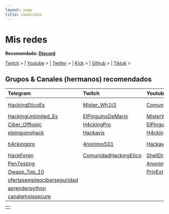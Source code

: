 ```yaml
---
layout: page
title: Comunidad
---
```


# Mis redes

**Recomendado: [Discord](https://discord.gg/8tTqd9ctHF)**

[Twitch](https://www.twitch.tv/4k4m1m3) > | [Youtube](https://youtube.com/@4k4m1m3) > | [Twitter](https://twitter.com/4k4m1m3) > | [Kick](https://kick.com/4k4m1m3) > | [Github](https://github.com/4k4m1m3) > | [Tiktok](https://www.tiktok.com/@4k4m1m3) >



## Grupos & Canales (hermanos) recomendados


| Telegram | Twitch | Youtube | Plataformas CTF |
|:---------|:------|:-------|:----------------|
| [HackingEticoEs](https://t.me/HackingEticoEs) | [Mister_Wh1t3](https://www.twitch.tv/mister_wh1t3) | [ComunidadHackingEtico](https://www.youtube.com/@ComunidadHackingEtico/) | [🚩ComunidadHackingEtico](https://ctf.comunidadhackingetico.es/home) |
| [HackingUnlimited_Es](https://t.me/HackingUnlimited_Es) | [ElPinguinoDeMario](https://www.twitch.tv/elpinguinodemario) | [MisterWh1t3](https://www.youtube.com/@misterwh1t3) | [🚩Vulnyx](https://vulnyx.com/) |
| [Ciber_Offtopic](https://t.me/Ciber_Offtopic) | [H4ckingPro](https://www.twitch.tv/h4ckingpro) | [ElPinguinoDeMarioLive](https://www.youtube.com/@elpinguinodemariolive) | [🚩ShellDredd Maquinas](https://shelldredd.github.io/maquinas-ctf) |
| [elpinguinohack](https://t.me/elpinguinohack) | [Hackavis](https://www.twitch.tv/hackavis) | [H4cking-Pro](https://www.youtube.com/@h4cking-pro) | [🚩UNAALMES Hispasec](https://unaalmes.hispasec.com/) |
| [h4ckingpro](https://t.me/h4ckingpro) | [4nonimo501](https://www.twitch.tv/4nonimo501) | [Hackavis](https://www.youtube.com/@Hackavis) | [🚩WarCTF](https://warctf.com/) (Próximamente) |
| [HackForen](https://t.me/HackForen) | [ComunidadHackingEtico](https://www.twitch.tv/comunidadhackingetico) | [ShellDreddInformatica](https://www.youtube.com/@ShellDreddInformatica) | |
| [Pen7esting](https://t.me/Pen7esting) | | [Anonimo501](https://www.youtube.com/@Anonimo501) | |
| [Owasp_Top_10](https://t.me/Owasp_Top_10) | | [PrivExt](https://www.youtube.com/@PrivExt) | |
| [ofertasempleociberseguridad](https://t.me/ofertasempleociberseguridad) | | | |
| [aprenderpython](https://t.me/aprenderpython) | | | |
| [canalwhoissecure](https://t.me/canalwhoissecure) | | | |



|   |
|:--|
|   |